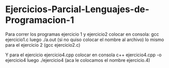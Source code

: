 # Ejercicios-Parcial-Lenguajes-de-Programacion-1

Para correr los programas ejercicio 1 y ejercicio2 colocar en consola: gcc ejercicio1.c
luego ./a.out (si no quiso colocar el nombre al archivo) lo mismo para el ejercicio 2 (gcc ejercicio2.c)

Y para el ejercicio ejercicio4.cpp colocar en consola c++ ejercicio4.cpp -o ejercicio4
luego ./ejercicio4 (aca le colocamos el nombre ejercicio.4)
